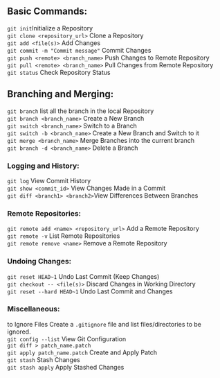 ## Basic Commands:
`git init`Initialize a Repository  
`git clone <repository_url>` Clone a Repository  
`git add <file(s)>` Add Changes  
`git commit -m "Commit message"` Commit Changes  
`git push <remote> <branch_name>` Push Changes to Remote Repository  
`git pull <remote> <branch_name>` Pull Changes from Remote Repository  
`git status` Check Repository Status  
## Branching and Merging:
`git branch` list all the branch in the local Repository  
`git branch <branch_name>` Create a New Branch  
`git switch <branch_name>` Switch to a Branch  
`git switch -b <branch_name>` Create a New Branch and Switch to it  
`git merge <branch_name>` Merge Branches into the current branch  
`git branch -d <branch_name>` Delete a Branch  
### Logging and History:
`git log` View Commit History  
`git show <commit_id>` View Changes Made in a Commit  
`git diff <branch1> <branch2>`View Differences Between Branches  
### Remote Repositories:
`git remote add <name> <repository_url>` Add a Remote Repository  
`git remote -v` List Remote Repositories  
`git remote remove <name>` Remove a Remote Repository  
### Undoing Changes:
`git reset HEAD~1` Undo Last Commit (Keep Changes)  
`git checkout -- <file(s)>` Discard Changes in Working Directory  
`git reset --hard HEAD~1` Undo Last Commit and Changes 
### Miscellaneous:
to Ignore Files Create a `.gitignore` file and list files/directories to be ignored.  
`git config --list` View Git Configuration  
`git diff > patch_name.patch`  
`git apply patch_name.patch` Create and Apply Patch  
`git stash` Stash Changes  
`git stash apply` Apply Stashed Changes  